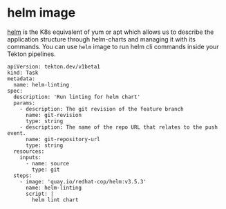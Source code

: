 # helm image

[helm](https://helm.sh/) is the K8s equivalent of yum or apt which allows us to describe the application structure through helm-charts and managing it with its commands. You can use `helm` image to run helm cli commands inside your Tekton pipelines.

```
apiVersion: tekton.dev/v1beta1
kind: Task
metadata:
  name: helm-linting
spec:
  description: 'Run linting for helm chart'
  params:
    - description: The git revision of the feature branch
      name: git-revision
      type: string
    - description: The name of the repo URL that relates to the push event.
      name: git-repository-url
      type: string
  resources:
    inputs:
      - name: source
        type: git
  steps:
    - image: 'quay.io/redhat-cop/helm:v3.5.3'
      name: helm-linting
      script: |
        helm lint chart 
```